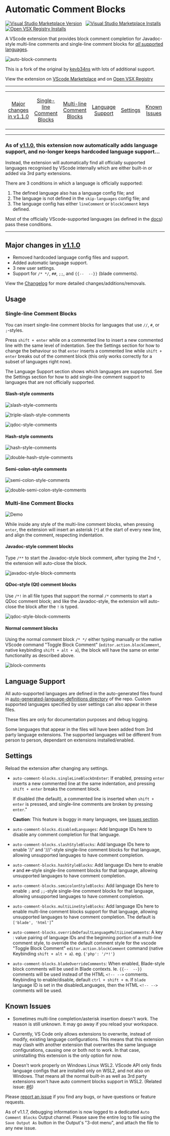 # Automatic Comment Blocks

<a href="https://marketplace.visualstudio.com/items?itemName=yCodeTech.automatic-comment-blocks"><img alt="Visual Studio Marketplace Version" src="https://img.shields.io/visual-studio-marketplace/v/yCodeTech.automatic-comment-blocks?style=for-the-badge"></a>&nbsp;&nbsp;
<a href="https://marketplace.visualstudio.com/items?itemName=yCodeTech.automatic-comment-blocks"><img alt="Visual Studio Marketplace Installs" src="https://img.shields.io/visual-studio-marketplace/i/yCodeTech.automatic-comment-blocks?style=for-the-badge&label=VS%20Code%20Installs"></a>&nbsp;&nbsp;
<a href="https://open-vsx.org/extension/ycodetech/automatic-comment-blocks"><img alt="Open VSX Registry Installs" src="https://img.shields.io/open-vsx/dt/yCodeTech/automatic-comment-blocks?style=for-the-badge&label=Open%20VSX%20Downloads"></a>

A VScode extension that provides block comment completion for Javadoc-style multi-line comments and single-line comment blocks for [_all_ supported languages](#as-of-v110-this-extension-now-automatically-adds-language-support-and-no-longer-keeps-hardcoded-language-support).

![auto-block-comments](https://raw.githubusercontent.com/yCodeTech/auto-comment-blocks/master/img/auto-comment-blocks.gif)

This is a fork of the original by [kevb34ns](https://github.com/kevb34ns/auto-comment-blocks) with lots of additional support.

View the extension on [VScode Marketplace](https://marketplace.visualstudio.com/items?itemName=yCodeTech.automatic-comment-blocks) and on [Open VSX Registry](https://open-vsx.org/extension/ycodetech/automatic-comment-blocks)

---

<table>
<tr align="center">
<td>

[Major changes in v1.1.0](#major-changes-in-v110)

</td>
<td>

[Single-line Comment Blocks](#single-line-comment-blocks)

</td>
<td>

[Multi-line Comment Blocks](#multi-line-comment-blocks)

</td>
<td>

[Language Support](#language-support)

</td>
<td>

[Settings](#settings)

</td>
<td>

[Known Issues](#known-issues)

</td>
</tr>
</table>

---

### As of [v1.1.0](https://github.com/yCodeTech/auto-comment-blocks/releases/tag/v1.1.0), this extension now automatically adds language support, and no-longer keeps hardcoded language support...

Instead, the extension will automatically find all officially supported languages recognised by VScode internally which are either built-in or added via 3rd party extensions.

There are 3 conditions in which a language is officially supported:

1. The defined language also has a language config file; and
2. The language is not defined in the `skip-languages` config file; and
3. The language config has either `lineComment` or `blockComment` keys defined.

Most of the officially VScode-supported languages (as defined in the [docs](https://code.visualstudio.com/docs/languages/identifiers#_known-language-identifiers)) pass these conditions.

---

## Major changes in [v1.1.0](https://github.com/yCodeTech/auto-comment-blocks/releases/tag/v1.1.0)

-   Removed hardcoded language config files and support.
-   Added automatic language support.
-   3 new user settings.
-   Support for `/* */`, `##`, `;;`, and `{{--  --}}` (blade comments).

View the [Changelog](/CHANGELOG.md) for more detailed changes/additions/removals.

## Usage

### Single-line Comment Blocks

You can insert single-line comment blocks for languages that use `//`, `#`, or `;`-styles.

Press `shift + enter` while on a commented line to insert a new commented line with the same level of indentation. See the Settings section for how to change the behaviour so that `enter` inserts a commented line while `shift + enter` breaks out of the comment block (this only works correctly for a subset of languages right now).

The Language Support section shows which languages are supported. See the Settings section for how to add single-line comment support to languages that are not officially supported.

#### Slash-style comments

![slash-style-comments](https://raw.githubusercontent.com/yCodeTech/auto-comment-blocks/master/img/slash-style-comments.gif)

![triple-slash-style-comments](https://raw.githubusercontent.com/yCodeTech/auto-comment-blocks/master/img/triple-slash-style-comments.gif)

![qdoc-style-comments](https://raw.githubusercontent.com/yCodeTech/auto-comment-blocks/master/img/qdoc-style-comments.gif)

#### Hash-style comments

![hash-style-comments](https://raw.githubusercontent.com/yCodeTech/auto-comment-blocks/master/img/hash-style-comments.gif)

![double-hash-style-comments](https://raw.githubusercontent.com/yCodeTech/auto-comment-blocks/master/img/double-hash-style-comments.gif)

#### Semi-colon-style comments

![semi-colon-style-comments](https://raw.githubusercontent.com/yCodeTech/auto-comment-blocks/master/img/semi-colon-style-comments.gif)

![double-semi-colon-style-comments](https://raw.githubusercontent.com/yCodeTech/auto-comment-blocks/master/img/double-semi-colon-style-comments.gif)

### Multi-line Comment Blocks

![Demo](https://raw.githubusercontent.com/yCodeTech/auto-comment-blocks/master/img/demo.gif)

While inside any style of the multi-line comment blocks, when pressing `enter`, the extension will insert an asterisk (`*`) at the start of every new line, and align the comment, respecting indentation.

#### Javadoc-style comment blocks

Type `/**` to start the Javadoc-style block comment, after typing the 2nd `*`, the extension will auto-close the block.

![javadoc-style-block-comments](https://raw.githubusercontent.com/yCodeTech/auto-comment-blocks/master/img/javadoc-style-block-comments.gif)

#### QDoc-style (Qt) comment blocks

Use `/*!` in all file types that support the normal `/*` comments to start a QDoc comment block; and like the Javadoc-style, the extension will auto-close the block after the `!` is typed.

![qdoc-style-block-comments](https://raw.githubusercontent.com/yCodeTech/auto-comment-blocks/master/img/qdoc-style-block-comments.gif)

#### Normal comment blocks

Using the normal comment block `/* */` either typing manually or the native VScode command "Toggle Block Comment" (`editor.action.blockComment`, native keybinding `shift + alt + a`), the block will have the same on enter functionality as described above.

![block-comments](https://raw.githubusercontent.com/yCodeTech/auto-comment-blocks/master/img/block-comments.gif)

## Language Support

All auto-supported languages are defined in the auto-generated files found in [auto-generated-language-definitions directory](auto-generated-language-definitions) of the repo. Custom supported languages specified by user settings can also appear in these files.

These files are only for documentation purposes and debug logging.

Some languages that appear in the files will have been added from 3rd party language extensions. The supported languages will be different from person to person, dependant on extensions installed/enabled.

## Settings

Reload the extension after changing any settings.

-   `auto-comment-blocks.singleLineBlockOnEnter`: If enabled, pressing `enter` inserts a new commented line at the same indentation, and pressing `shift + enter` breaks the comment block.

    If disabled (the default), a commented line is inserted when `shift + enter` is pressed, and single-line comments are broken by pressing `enter`."

    **Caution**: This feature is buggy in many languages, see [Issues section](#issues).

-   `auto-comment-blocks.disabledLanguages`: Add language IDs here to disable any comment completion for that language.

-   `auto-comment-blocks.slashStyleBlocks`: Add language IDs here to enable '//' and '///'-style single-line comment blocks for that language, allowing unsupported languages to have comment completion.

-   `auto-comment-blocks.hashStyleBlocks`: Add language IDs here to enable `#` and `##`-style single-line comment blocks for that language, allowing unsupported languages to have comment completion.

-   `auto-comment-blocks.semicolonStyleBlocks`: Add language IDs here to enable `;` and `;;`-style single-line comment blocks for that language, allowing unsupported languages to have comment completion.

-   `auto-comment-blocks.multiLineStyleBlocks`: Add language IDs here to enable multi-line comment blocks support for that language, allowing unsupported languages to have comment completion. The default is `['blade', 'html']`"

-   `auto-comment-blocks.overrideDefaultLanguageMultiLineComments`: A key : value pairing of language IDs and the beginning portion of a multi-line comment style, to override the default comment style for the vscode "Toggle Block Comment" `editor.action.blockComment` command (native Keybinding `shift + alt + a`). eg. `{'php': '/*!'}`

-   `auto-comment-blocks.bladeOverrideComments`: When enabled, Blade-style block comments will be used in Blade contexts. Ie. `{{--  --}}` comments will be used instead of the HTML `<!-- -->` comments. Keybinding to enable/disable, default `ctrl + shift + m`. If `blade` language ID is set in the disabledLanguages, then the HTML `<!-- -->` comments will be used.

## Known Issues

-   Sometimes multi-line completion/asterisk insertion doesn't work. The reason is still unknown. It may go away if you reload your workspace.

-   Currently, VS Code only allows extensions to overwrite, instead of modify, existing language configurations. This means that this extension may clash with another extension that overwrites the same language configurations, causing one or both not to work. In that case, uninstalling this extension is the only option for now.

-   Doesn't work properly on Windows Linux WSL2. VScode API only finds language configs that are installed only on WSL2, and not also on Windows. That means all the normal built-in as well as 3rd party extensions won't have auto comment blocks support in WSL2. (Related issue: [#6](https://github.com/yCodeTech/auto-comment-blocks/issues/6))

Please [report an issue](https://github.com/yCodeTech/auto-comment-blocks/issues/new) if you find any bugs, or have questions or feature requests.

As of v1.1.7, debugging information is now logged to a dedicated `Auto Comment Blocks` Output channel. Please save the entire log to file using the `Save Output As` button in the Output's "3-dot menu", and attach the file to any new issue.
